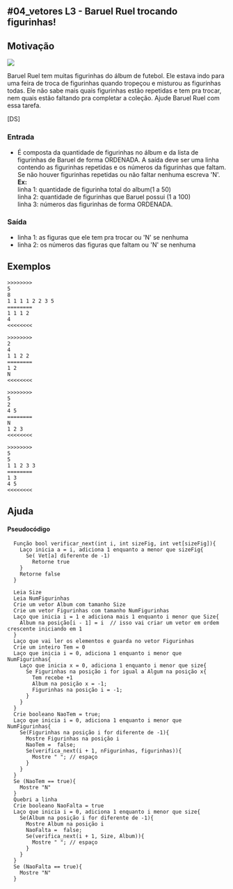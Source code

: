 ## #04_vetores L3 - Baruel Ruel trocando figurinhas!


## Motivação

![](__capa.jpg)

Baruel Ruel tem muitas figurinhas do álbum de futebol. Ele estava indo para uma feira de troca de figurinhas quando tropeçou e misturou as figurinhas todas. Ele não sabe mais quais figurinhas estão repetidas e tem pra trocar, nem quais estão faltando pra completar a coleção. Ajude Baruel Ruel com essa tarefa.

\[DS\]

### Entrada

- É composta da quantidade de figurinhas no álbum e da lista de figurinhas de Baruel de forma ORDENADA. A saída deve ser uma linha contendo as figurinhas repetidas e os números da figurinhas que faltam. Se não houver figurinhas repetidas ou não faltar nenhuma escreva 'N'.  
**Ex:**  
linha 1: quantidade de figurinha total do album(1 a 50)  
linha 2: quantidade de figurinhas que Baruel possui (1 a 100)  
linha 3: números das figurinhas de forma ORDENADA.

### Saída
- linha 1: as figuras que ele tem pra trocar ou 'N' se nenhuma  
- linha 2: os números das figuras que faltam ou 'N' se nenhuma

## Exemplos

```
>>>>>>>>
5
8
1 1 1 1 2 2 3 5
========
1 1 1 2
4
<<<<<<<<

>>>>>>>>
2
4
1 1 2 2
========
1 2
N
<<<<<<<<

>>>>>>>>
5
2
4 5
========
N
1 2 3
<<<<<<<<

>>>>>>>>
5
5
1 1 2 3 3
========
1 3
4 5
<<<<<<<<
```
## Ajuda
#### Pseudocódigo
```
  Função bool verificar_next(int i, int sizeFig, int vet[sizeFig]){
    Laço inicia a = i, adiciona 1 enquanto a menor que sizeFig{
      Se( Vet[a] diferente de -1)
        Retorne true
    }
    Retorne false
  }

  Leia Size
  Leia NumFigurinhas
  Crie um vetor Album com tamanho Size
  Crie um vetor Figurinhas com tamanho NumFigurinhas
  Laço que inicia i = 1 e adiciona mais 1 enquanto i menor que Size{
    Album na posição[i - 1] = i  // isso vai criar um vetor em ordem crescente iniciando em 1
  }
  Laço que vai ler os elementos e guarda no vetor Figurinhas
  Crie um inteiro Tem = 0
  Laço que inicia i = 0, adiciona 1 enquanto i menor que NumFigurinhas{
    Laço que inicia x = 0, adiciona 1 enquanto i menor que size{
      Se Figurinhas na posição i for igual a Algum na posição x{
        Tem recebe +1
        Album na posição x = -1;
        Figurinhas na posição i = -1;
      }
    }
  }
  Crie booleano NaoTem = true;
  Laço que inicia i = 0, adiciona 1 enquanto i menor que NumFigurinhas{
    Se(Figurinhas na posição i for diferente de -1){
      Mostre Figurinhas na posição i
      NaoTem =  false;
      Se(verifica_next(i + 1, nFigurinhas, figurinhas)){
        Mostre " "; // espaço
      }
    }
  }
  Se (NaoTem == true){
    Mostre "N"
  }
  Quebri a linha
  Crie booleano NaoFalta = true
  Laço que inicia i = 0, adiciona 1 enquanto i menor que size{
    Se(Album na posição i for diferente de -1){
      Mostre Album na posição i
      NaoFalta =  false;
      Se(verifica_next(i + 1, Size, Album)){
        Mostre " "; // espaço
      }
    }
  }
  Se (NaoFalta == true){
    Mostre "N"
  }

```
#
